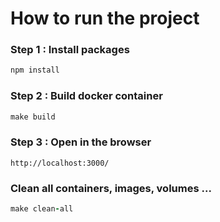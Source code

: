 # How to run the project

### Step 1 : Install packages
```ruby
npm install
```
### Step 2 : Build docker container
```ruby
make build
```
### Step 3 : Open in the browser
```
http://localhost:3000/
```
### Clean all containers, images, volumes ...
```ruby
make clean-all
```